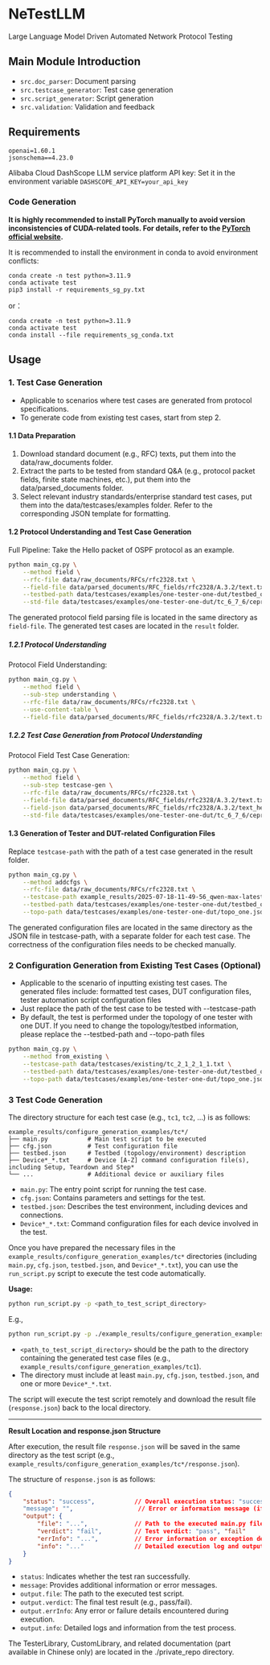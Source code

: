 # NeTestLLM

Large Language Model Driven Automated Network Protocol Testing
 
## Main Module Introduction
- `src.doc_parser`: Document parsing
- `src.testcase_generator`: Test case generation
- `src.script_generator`: Script generation
- `src.validation`: Validation and feedback

## Requirements
```
openai=1.60.1
jsonschema==4.23.0
```
Alibaba Cloud DashScope LLM service platform API key: Set it in the environment variable `DASHSCOPE_API_KEY=your_api_key`

### Code Generation
**It is highly recommended to install PyTorch manually to avoid version inconsistencies of CUDA-related tools. For details, refer to the [PyTorch official website](https://pytorch.org/get-started/locally/).**


It is recommended to install the environment in conda to avoid environment conflicts:

```shell
conda create -n test python=3.11.9
conda activate test
pip3 install -r requirements_sg_py.txt
```

or：

```shell
conda create -n test python=3.11.9
conda activate test
conda install --file requirements_sg_conda.txt
```

## Usage
### 1. Test Case Generation

- Applicable to scenarios where test cases are generated from protocol specifications.
- To generate code from existing test cases, start from step 2.

#### 1.1 Data Preparation
1. Download standard document (e.g., RFC) texts, put them into the data/raw_documents folder.
2. Extract the parts to be tested from standard Q&A (e.g., protocol packet fields, finite state machines, etc.), put them into the data/parsed_documents folder.
3. Select relevant industry standards/enterprise standard test cases, put them into the data/testcases/examples folder. Refer to the corresponding JSON template for formatting.

#### 1.2 Protocol Understanding and Test Case Generation
Full Pipeline: Take the Hello packet of OSPF protocol as an example.
```bash
python main_cg.py \
    --method field \
    --rfc-file data/raw_documents/RFCs/rfc2328.txt \
    --field-file data/parsed_documents/RFC_fields/rfc2328/A.3.2/text.txt \
    --testbed-path data/testcases/examples/one-tester-one-dut/testbed_one.json \
    --std-file data/testcases/examples/one-tester-one-dut/tc_6_7_6/cepri_tc_6_7_6.txt
```
The generated protocol field parsing file is located in the same directory as `field-file`.
The generated test cases are located in the `result` folder.

##### 1.2.1 Protocol Understanding
Protocol Field Understanding:
```bash
python main_cg.py \
    --method field \
    --sub-step understanding \
    --rfc-file data/raw_documents/RFCs/rfc2328.txt \
    --use-content-table \
    --field-file data/parsed_documents/RFC_fields/rfc2328/A.3.2/text.txt 
```

##### 1.2.2 Test Case Generation from Protocol Understanding
Protocol Field Test Case Generation:
```bash
python main_cg.py \
    --method field \
    --sub-step testcase-gen \
    --rfc-file data/raw_documents/RFCs/rfc2328.txt \
    --field-file data/parsed_documents/RFC_fields/rfc2328/A.3.2/text.txt \
    --field-json data/parsed_documents/RFC_fields/rfc2328/A.3.2/text_header.json \
    --std-file data/testcases/examples/one-tester-one-dut/tc_6_7_6/cepri_tc_6_7_6.txt
```

#### 1.3 Generation of Tester and DUT-related Configuration Files
Replace `testcase-path` with the path of a test case generated in the result folder.
```bash
python main_cg.py \
    --method addcfgs \
    --rfc-file data/raw_documents/RFCs/rfc2328.txt \
    --testcase-path example_results/2025-07-18-11-49-56_qwen-max-latest_rfc2328_Packet_fields/A.3.2_Hello_Packet/HelloInterval/testcases.json \
    --testbed-path data/testcases/examples/one-tester-one-dut/testbed_one.json \
    --topo-path data/testcases/examples/one-tester-one-dut/topo_one.json
```
The generated configuration files are located in the same directory as the JSON file in testcase-path, with a separate folder for each test case. The correctness of the configuration files needs to be checked manually.


### 2 Configuration Generation from Existing Test Cases (Optional)

- Applicable to the scenario of inputting existing test cases. The generated files include: formatted test cases, DUT configuration files, tester automation script configuration files
- Just replace the path of the test case to be tested with --testcase-path
- By default, the test is performed under the topology of one tester with one DUT. If you need to change the topology/testbed information, please replace the --testbed-path and --topo-path files

```bash
python main_cg.py \
    --method from_existing \
    --testcase-path data/testcases/existing/tc_2_1_2_1_1.txt \
    --testbed-path data/testcases/examples/one-tester-one-dut/testbed_one.json \
    --topo-path data/testcases/examples/one-tester-one-dut/topo_one.json
```

### 3 Test Code Generation

The directory structure for each test case (e.g., `tc1`, `tc2`, ...) is as follows:

```text
example_results/configure_generation_examples/tc*/
├── main.py           # Main test script to be executed
├── cfg.json          # Test configuration file
├── testbed.json      # Testbed (topology/environment) description
├── Device*_*.txt     # Device [A-Z] command configuration file(s), including Setup, Teardown and Step*
└── ...               # Additional device or auxiliary files
```

- `main.py`: The entry point script for running the test case.
- `cfg.json`: Contains parameters and settings for the test.
- `testbed.json`: Describes the test environment, including devices and connections.
- `Device*_*.txt`: Command configuration files for each device involved in the test.

Once you have prepared the necessary files in the `example_results/configure_generation_examples/tc*` directories (including `main.py`, `cfg.json`, `testbed.json`, and `Device*_*.txt`), you can use the `run_script.py` script to execute the test code automatically.

**Usage:**

```bash
python run_script.py -p <path_to_test_script_directory>
```
E.g.,

```bash
python run_script.py -p ./example_results/configure_generation_examples/tc_ospf_area_id_positive
```

- `<path_to_test_script_directory>` should be the path to the directory containing the generated test case files (e.g., `example_results/configure_generation_examples/tc1`).
- The directory must include at least `main.py`, `cfg.json`, `testbed.json`, and one or more `Device*_*.txt`.

The script will execute the test script remotely and download the result file (`response.json`) back to the local directory.

---

**Result Location and response.json Structure**

After execution, the result file `response.json` will be saved in the same directory as the test script (e.g., `example_results/configure_generation_examples/tc*/response.json`).

The structure of `response.json` is as follows:

```json
{
    "status": "success",           // Overall execution status: "success" or "fail"
    "message": "",                  // Error or information message (if any)
    "output": {
        "file": "...",             // Path to the executed main.py file
        "verdict": "fail",         // Test verdict: "pass", "fail"
        "errInfo": "...",          // Error information or exception details
        "info": "..."              // Detailed execution log and output
    }
}
```

- `status`: Indicates whether the test ran successfully.
- `message`: Provides additional information or error messages.
- `output.file`: The path to the executed test script.
- `output.verdict`: The final test result (e.g., pass/fail).
- `output.errInfo`: Any error or failure details encountered during execution.
- `output.info`: Detailed logs and information from the test process.

The TesterLibrary, CustomLibrary, and related documentation (part available in Chinese only) are located in the ./private_repo directory.
